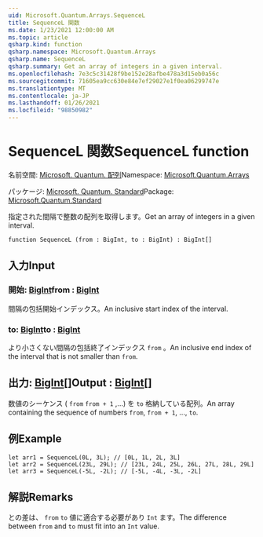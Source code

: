 ```yaml
---
uid: Microsoft.Quantum.Arrays.SequenceL
title: SequenceL 関数
ms.date: 1/23/2021 12:00:00 AM
ms.topic: article
qsharp.kind: function
qsharp.namespace: Microsoft.Quantum.Arrays
qsharp.name: SequenceL
qsharp.summary: Get an array of integers in a given interval.
ms.openlocfilehash: 7e3c5c31428f9be152e28afbe478a3d15eb0a56c
ms.sourcegitcommit: 71605ea9cc630e84e7ef29027e1f0ea06299747e
ms.translationtype: MT
ms.contentlocale: ja-JP
ms.lasthandoff: 01/26/2021
ms.locfileid: "98850982"
---
```

# <a name="sequencel-function"></a><span data-ttu-id="5327b-102">SequenceL 関数</span><span class="sxs-lookup"><span data-stu-id="5327b-102">SequenceL function</span></span>

<span data-ttu-id="5327b-103">名前空間: [Microsoft. Quantum. 配列](xref:Microsoft.Quantum.Arrays)</span><span class="sxs-lookup"><span data-stu-id="5327b-103">Namespace: [Microsoft.Quantum.Arrays](xref:Microsoft.Quantum.Arrays)</span></span>

<span data-ttu-id="5327b-104">パッケージ: [Microsoft. Quantum. Standard](https://nuget.org/packages/Microsoft.Quantum.Standard)</span><span class="sxs-lookup"><span data-stu-id="5327b-104">Package: [Microsoft.Quantum.Standard](https://nuget.org/packages/Microsoft.Quantum.Standard)</span></span>


<span data-ttu-id="5327b-105">指定された間隔で整数の配列を取得します。</span><span class="sxs-lookup"><span data-stu-id="5327b-105">Get an array of integers in a given interval.</span></span>

```qsharp
function SequenceL (from : BigInt, to : BigInt) : BigInt[]
```


## <a name="input"></a><span data-ttu-id="5327b-106">入力</span><span class="sxs-lookup"><span data-stu-id="5327b-106">Input</span></span>

### <a name="from--bigint"></a><span data-ttu-id="5327b-107">開始: [BigInt](xref:microsoft.quantum.lang-ref.bigint)</span><span class="sxs-lookup"><span data-stu-id="5327b-107">from : [BigInt](xref:microsoft.quantum.lang-ref.bigint)</span></span>

<span data-ttu-id="5327b-108">間隔の包括開始インデックス。</span><span class="sxs-lookup"><span data-stu-id="5327b-108">An inclusive start index of the interval.</span></span>


### <a name="to--bigint"></a><span data-ttu-id="5327b-109">to: [BigInt](xref:microsoft.quantum.lang-ref.bigint)</span><span class="sxs-lookup"><span data-stu-id="5327b-109">to : [BigInt](xref:microsoft.quantum.lang-ref.bigint)</span></span>

<span data-ttu-id="5327b-110">より小さくない間隔の包括終了インデックス `from` 。</span><span class="sxs-lookup"><span data-stu-id="5327b-110">An inclusive end index of the interval that is not smaller than `from`.</span></span>



## <a name="output--bigint"></a><span data-ttu-id="5327b-111">出力: [BigInt](xref:microsoft.quantum.lang-ref.bigint)[]</span><span class="sxs-lookup"><span data-stu-id="5327b-111">Output : [BigInt](xref:microsoft.quantum.lang-ref.bigint)[]</span></span>

<span data-ttu-id="5327b-112">数値のシーケンス ( `from` `from + 1` ,...) を `to` 格納している配列。</span><span class="sxs-lookup"><span data-stu-id="5327b-112">An array containing the sequence of numbers `from`, `from + 1`, ..., `to`.</span></span>

## <a name="example"></a><span data-ttu-id="5327b-113">例</span><span class="sxs-lookup"><span data-stu-id="5327b-113">Example</span></span>

```qsharp
let arr1 = SequenceL(0L, 3L); // [0L, 1L, 2L, 3L]
let arr2 = SequenceL(23L, 29L); // [23L, 24L, 25L, 26L, 27L, 28L, 29L]
let arr3 = SequenceL(-5L, -2L); // [-5L, -4L, -3L, -2L]
```

## <a name="remarks"></a><span data-ttu-id="5327b-114">解説</span><span class="sxs-lookup"><span data-stu-id="5327b-114">Remarks</span></span>

<span data-ttu-id="5327b-115">との差は、 `from` `to` 値に適合する必要があり `Int` ます。</span><span class="sxs-lookup"><span data-stu-id="5327b-115">The difference between `from` and `to` must fit into an `Int` value.</span></span>